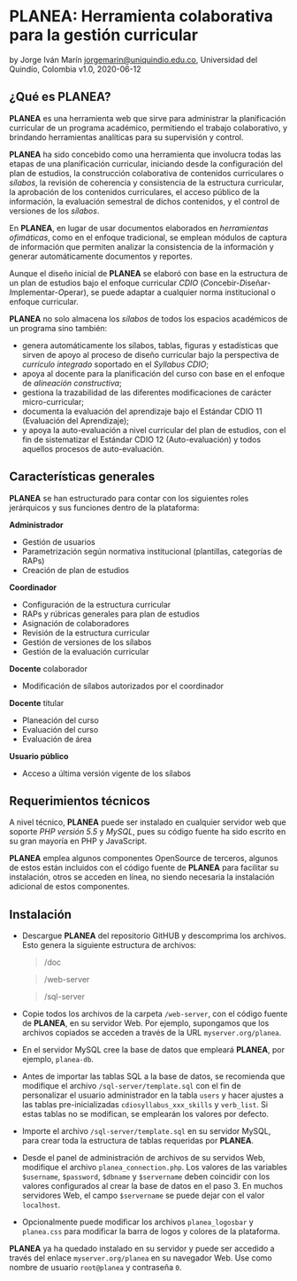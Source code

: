 # PLANEA: Herramienta colaborativa para la gestión curricular
by Jorge Iván Marín <jorgemarin@uniquindio.edu.co>, Universidad del Quindío, Colombia
v1.0, 2020-06-12

## ¿Qué es PLANEA?

**PLANEA** es una herramienta web que sirve para administrar la planificación curricular de un programa 
académico, permitiendo el trabajo colaborativo, y brindando herramientas analíticas para su 
supervisión y control. 

**PLANEA** ha sido concebido como una herramienta que involucra todas las etapas de una planificación 
curricular, iniciando desde la configuración del plan de estudios, la construcción colaborativa
de contenidos curriculares o *sílabos*, la revisión de coherencia y consistencia de la estructura 
curricular, la aprobación de los contenidos curriculares, el acceso público de la información, 
la evaluación semestral de dichos contenidos, y el control de versiones de los *sílabos*.  

En **PLANEA**, en lugar de usar documentos elaborados en *herramientas ofimáticas*, como en el enfoque tradicional, 
se emplean módulos de captura de información que permiten analizar la consistencia de la información 
y generar automáticamente documentos y reportes. 

Aunque el diseño inicial de **PLANEA** se elaboró con base en la estructura de un plan de estudios bajo el enfoque 
curricular *CDIO* (*C*oncebir-*D*iseñar-*I*mplementar-*O*perar), se puede adaptar a 
cualquier norma institucional o enfoque curricular. 

**PLANEA** no solo almacena los *sílabos* de
todos los espacios académicos de un programa sino también: 

- genera automáticamente los sílabos, tablas, figuras y estadísticas que sirven de apoyo al proceso de diseño 
curricular bajo la perspectiva de *currículo integrado* soportado en el *Syllabus CDIO*; 
- apoya al docente para la planificación del curso con base en el enfoque de *alineación constructiva*; 
- gestiona la trazabilidad de las diferentes modificaciones de carácter  micro-curricular; 
- documenta la evaluación del aprendizaje bajo el Estándar CDIO 11  (Evaluación del Aprendizaje); 
- y apoya la auto-evaluación a nivel curricular del plan de estudios, con el fin de sistematizar el 
Estándar CDIO 12 (Auto-evaluación) y todos aquellos procesos de auto-evaluación. 


## Características generales

**PLANEA** se han estructurado para contar con los siguientes roles jerárquicos y sus funciones dentro de la plataforma:

**Administrador**

- Gestión de usuarios
- Parametrización según normativa institucional (plantillas, categorías de RAPs)
- Creación de plan de estudios


**Coordinador**

- Configuración de la estructura curricular
- RAPs y rúbricas generales para plan de estudios
- Asignación de colaboradores
- Revisión de la estructura curricular
- Gestión de versiones de los sílabos
- Gestión de la evaluación curricular


**Docente** colaborador

- Modificación de sílabos autorizados por el coordinador 

**Docente** titular

- Planeación del curso
- Evaluación del curso
- Evaluación de área

**Usuario público**
- Acceso a última versión vigente de los sílabos

## Requerimientos técnicos 

A nivel técnico, **PLANEA** puede ser instalado en cualquier servidor web que soporte 
*_PHP versión 5.5_* y *_MySQL_*, pues su código fuente ha sido escrito en su gran mayoría en 
PHP y JavaScript. 

**PLANEA** emplea algunos componentes OpenSource de terceros, algunos de estos están incluidos 
con el código fuente de **PLANEA** para facilitar su instalación, otros se acceden en línea, 
no siendo necesaria la instalación adicional de estos componentes.

## Instalación

- Descargue **PLANEA** del repositorio GitHUB y descomprima los archivos. Esto genera la siguiente
estructura de archivos: 
  >	/doc
  
  >	/web-server
  
  >	/sql-server

- Copie todos los archivos de la carpeta `/web-server`, con el código fuente de **PLANEA**, en su
  servidor Web. 
  Por ejemplo, supongamos que los archivos copiados se acceden a través de la URL `myserver.org/planea`.

- En el servidor MySQL cree la base de datos que empleará **PLANEA**, por ejemplo, `planea-db`.

- Antes de importar las tablas SQL a la base de datos, se recomienda que modifique el archivo 
  `/sql-server/template.sql` con el fin de personalizar el usuario administrador en la tabla 
  `users` y hacer ajustes a las tablas pre-inicializadas `cdiosyllabus_xxx_skills` y 
  `verb_list`. Si estas tablas no se modifican, se emplearán los valores por defecto.
  
- Importe el archivo `/sql-server/template.sql` en su servidor MySQL, para crear toda la 
  estructura de tablas requeridas por **PLANEA**.
  
- Desde el panel de administración de archivos de su servidos Web, modifique el archivo `planea_connection.php`.
  Los valores de las variables `$username`, `$password`, `$dbname` y `$servername` deben 
  coincidir con los valores configurados al crear la base de datos en el paso 3. En muchos
  servidores Web, el campo `$servername` se puede dejar con el valor `localhost`.
  
- Opcionalmente puede modificar los archivos `planea_logosbar` y `planea.css` para modificar 
  la barra de logos y colores de la plataforma.


**PLANEA** ya ha quedado instalado en su servidor y puede ser accedido a través del enlace
`myserver.org/planea` en su navegador Web.  Use como nombre de usuario `root@planea` y contraseña `0`.

